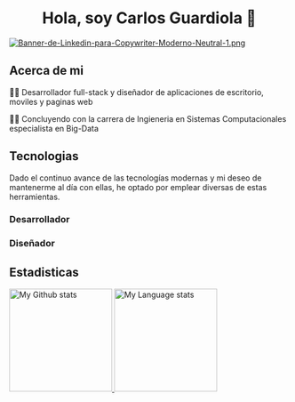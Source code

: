 <h1 align = "center">Hola, soy Carlos Guardiola 👋</h1>

[![Banner-de-Linkedin-para-Copywriter-Moderno-Neutral-1.png](https://i.postimg.cc/6527WbtN/Banner-de-Linkedin-para-Copywriter-Moderno-Neutral-1.png)](https://postimg.cc/w7zxFV1W)

<h2>Acerca de mi</h2>
<p>👨‍💻 Desarrollador full-stack y diseñador de aplicaciones de escritorio, moviles y paginas web</p>
<p>🧑‍🎓 Concluyendo con la carrera de Ingieneria en Sistemas Computacionales especialista en Big-Data</p>

<h2>Tecnologias</h2>
<p>Dado el continuo avance de las tecnologías modernas y mi deseo de mantenerme al día con ellas, he optado por emplear diversas de estas herramientas.</p>
<h3>Desarrollador</h3>

<h3>Diseñador</h3>

<h2>Estadisticas</h2>

<div display="flex"> 
  <a href="(https://camo.githubusercontent.com/ae45acd0ca53dbdd130e4ae07c1a890c9061db4a5c31481c797e4f22efeedd5e/68747470733a2f2f6769746875622d726561646d652d73746174732e76657263656c2e6170702f6170693f757365726e616d653d786d696374267468656d653d7472616e73706172656e742673686f775f69636f6e733d74727565)">
    <img
      src="https://github-readme-stats.vercel.app/api?username=xmict&theme=transparent&show_icons=true"
      alt="My Github stats"
      max-width="45%"
      height="185"
    />
  </a>
  <a href="https://camo.githubusercontent.com/fed232d7116a46e746f04f1973a8f5eebd6d9dde2fd97497020f00dc7bcf0444/68747470733a2f2f6769746875622d726561646d652d73746174732e76657263656c2e6170702f6170692f746f702d6c616e67732f3f757365726e616d653d786d696374267468656d653d7472616e73706172656e74266c61796f75743d636f6d70616374">
    <img
      src="https://github-readme-stats.vercel.app/api/top-langs/?username=xmict&theme=transparent&layout=compact"
      alt="My Language stats"
      max-width="45%"
      height="185"
    />
  </a>
</div>

<!--
<div display = "flex">
  
  ![XMICT's GitHub stats](https://github-readme-stats.vercel.app/api?username=xmict&theme=transparent&show_icons=true)
  
  ![Top Langs](https://github-readme-stats.vercel.app/api/top-langs/?username=xmict&theme=transparent&layout=compact)
</div>
**XMICT/xmict** is a ✨ _special_ ✨ repository because its `README.md` (this file) appears on your GitHub profile.

Here are some ideas to get you started:

- 🔭 I’m currently working on ...
- 🌱 I’m currently learning ...
- 👯 I’m looking to collaborate on ...
- 🤔 I’m looking for help with ...
- 💬 Ask me about ...
- 📫 How to reach me: ...
- 😄 Pronouns: ...
- ⚡ Fun fact: ...
-->
